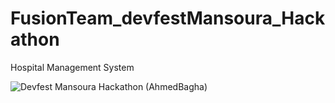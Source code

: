 # FusionTeam_devfestMansoura_Hackathon
Hospital Management System

![Devfest Mansoura Hackathon (AhmedBagha)](https://github.com/A7medbagha/FusionTeam_devfestMansoura_Hackathon/assets/100593082/9b595b10-a0cc-48ac-9763-9457fdd4016b)
